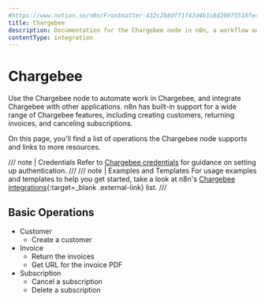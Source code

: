```yaml
---
#https://www.notion.so/n8n/Frontmatter-432c2b8dff1f43d4b1c8d20075510fe4
title: Chargebee
description: Documentation for the Chargebee node in n8n, a workflow automation platform. Includes details of operations and configuration, and links to examples and credentials information.
contentType: integration
---
```


# Chargebee

Use the Chargebee node to automate work in Chargebee, and integrate Chargebee with other applications. n8n has built-in support for a wide range of Chargebee features, including creating customers, returning invoices, and canceling subscriptions.

On this page, you'll find a list of operations the Chargebee node supports and links to more resources.

/// note | Credentials
Refer to [Chargebee credentials](/integrations/builtin/credentials/chargebee/) for guidance on setting up authentication. 
///
/// note | Examples and Templates
For usage examples and templates to help you get started, take a look at n8n's [Chargebee integrations](https://n8n.io/integrations/chargebee/){:target=_blank .external-link} list.
///



## Basic Operations

* Customer
    * Create a customer
* Invoice
    * Return the invoices
    * Get URL for the invoice PDF
* Subscription
    * Cancel a subscription
    * Delete a subscription
